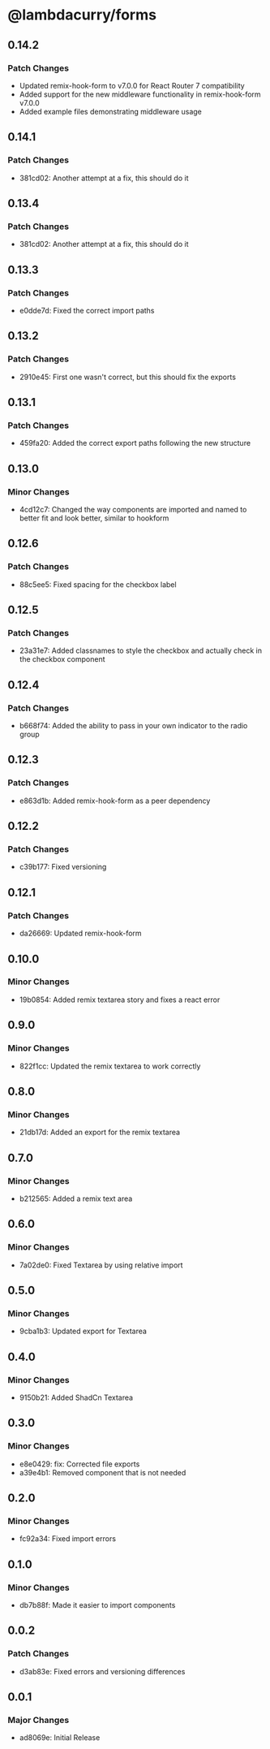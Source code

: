 # @lambdacurry/forms

## 0.14.2

### Patch Changes

- Updated remix-hook-form to v7.0.0 for React Router 7 compatibility
- Added support for the new middleware functionality in remix-hook-form v7.0.0
- Added example files demonstrating middleware usage

## 0.14.1

### Patch Changes

- 381cd02: Another attempt at a fix, this should do it

## 0.13.4

### Patch Changes

- 381cd02: Another attempt at a fix, this should do it

## 0.13.3

### Patch Changes

- e0dde7d: Fixed the correct import paths

## 0.13.2

### Patch Changes

- 2910e45: First one wasn't correct, but this should fix the exports

## 0.13.1

### Patch Changes

- 459fa20: Added the correct export paths following the new structure

## 0.13.0

### Minor Changes

- 4cd12c7: Changed the way components are imported and named to better fit and look better, similar to hookform

## 0.12.6

### Patch Changes

- 88c5ee5: Fixed spacing for the checkbox label

## 0.12.5

### Patch Changes

- 23a31e7: Added classnames to style the checkbox and actually check in the checkbox component

## 0.12.4

### Patch Changes

- b668f74: Added the ability to pass in your own indicator to the radio group

## 0.12.3

### Patch Changes

- e863d1b: Added remix-hook-form as a peer dependency

## 0.12.2

### Patch Changes

- c39b177: Fixed versioning

## 0.12.1

### Patch Changes

- da26669: Updated remix-hook-form

## 0.10.0

### Minor Changes

- 19b0854: Added remix textarea story and fixes a react error

## 0.9.0

### Minor Changes

- 822f1cc: Updated the remix textarea to work correctly

## 0.8.0

### Minor Changes

- 21db17d: Added an export for the remix textarea

## 0.7.0

### Minor Changes

- b212565: Added a remix text area

## 0.6.0

### Minor Changes

- 7a02de0: Fixed Textarea by using relative import

## 0.5.0

### Minor Changes

- 9cba1b3: Updated export for Textarea

## 0.4.0

### Minor Changes

- 9150b21: Added ShadCn Textarea

## 0.3.0

### Minor Changes

- e8e0429: fix: Corrected file exports
- a39e4b1: Removed component that is not needed

## 0.2.0

### Minor Changes

- fc92a34: Fixed import errors

## 0.1.0

### Minor Changes

- db7b88f: Made it easier to import components

## 0.0.2

### Patch Changes

- d3ab83e: Fixed errors and versioning differences

## 0.0.1

### Major Changes

- ad8069e: Initial Release
